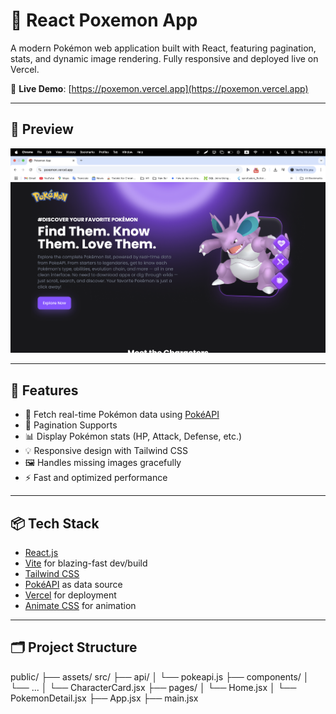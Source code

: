 # 🧬 React Poxemon App

A modern Pokémon web application built with React, featuring pagination, stats, and dynamic image rendering. Fully responsive and deployed live on Vercel.

🔗 **Live Demo**: [https://poxemon.vercel.app](https://poxemon.vercel.app)

---

## 📸 Preview

![Poxemon Screenshot](./public/preview.png)

---

## 🚀 Features

- 🧠 Fetch real-time Pokémon data using [PokéAPI](https://pokeapi.co/)
- 📑 Pagination Supports
- 📊 Display Pokémon stats (HP, Attack, Defense, etc.)
- 💡 Responsive design with Tailwind CSS
- 🖼️ Handles missing images gracefully
- ⚡ Fast and optimized performance

---

## 📦 Tech Stack

- [React.js](https://reactjs.org/)
- [Vite](https://vitejs.dev/) for blazing-fast dev/build
- [Tailwind CSS](https://tailwindcss.com/)
- [PokéAPI](https://pokeapi.co/) as data source
- [Vercel](https://vercel.com/) for deployment
- [Animate CSS](https://animate.style/) for animation

---

## 🗂️ Project Structure

public/
├── assets/
src/
├── api/
│   └── pokeapi.js
├── components/
│   └── ...
│   └── CharacterCard.jsx
├── pages/
│   └── Home.jsx
│   └── PokemonDetail.jsx
├── App.jsx
├── main.jsx
